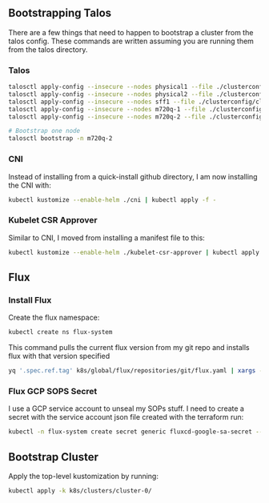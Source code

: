 ## Bootstrapping Talos

There are a few things that need to happen to bootstrap a cluster from the talos config.  These commands are written assuming you are running them from the talos directory.

### Talos

```bash
talosctl apply-config --insecure --nodes physical1 --file ./clusterconfig/cluster-0-physical1.mcbadass.local.yaml
talosctl apply-config --insecure --nodes physical2 --file ./clusterconfig/cluster-0-physical2.mcbadass.local.yaml
talosctl apply-config --insecure --nodes sff1 --file ./clusterconfig/cluster-0-sff1.mcbadass.local.yaml
talosctl apply-config --insecure --nodes m720q-1 --file ./clusterconfig/cluster-0-m720q-1.mcbadass.local.yaml
talosctl apply-config --insecure --nodes m720q-2 --file ./clusterconfig/cluster-0-m720q-2.mcbadass.local.yaml

# Bootstrap one node
talosctl bootstrap -n m720q-2
```

### CNI

Instead of installing from a quick-install github directory, I am now installing the CNI with:

```bash
kubectl kustomize --enable-helm ./cni | kubectl apply -f -
```

### Kubelet CSR Approver

Similar to CNI, I moved from installing a manifest file to this:

```bash
kubectl kustomize --enable-helm ./kubelet-csr-approver | kubectl apply -f -
```

## Flux

### Install Flux

Create the flux namespace:

```bash
kubectl create ns flux-system
```

This command pulls the current flux version from my git repo and installs flux with that version specified

```bash
yq '.spec.ref.tag' k8s/global/flux/repositories/git/flux.yaml | xargs -I{} flux install --version={} --export | kubectl apply -f -
```

### Flux GCP SOPS Secret

I use a GCP service account to unseal my SOPs stuff. I need to create a secret with the service account json file created with the terraform run:

```bash
kubectl -n flux-system create secret generic fluxcd-google-sa-secret --from-file=./k8s/clusters/cluster-0/terraform/gcp-flux-sa-credential.json --type=Opaque
```


## Bootstrap Cluster

Apply the top-level kustomization by running:

```bash
kubectl apply -k k8s/clusters/cluster-0/
```